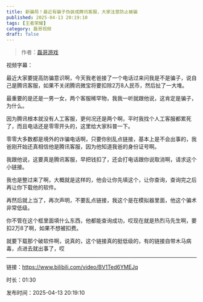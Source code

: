 ```yaml
---
title: 新骗局！最近有骗子伪装成腾讯客服，大家注意防止被骗
published: 2025-04-13 20:19:10
tags: [王者荣耀]
category: 磊哥视频
draft: false
---
```



> 作者：[磊哥游戏](https://space.bilibili.com/268941858?spm_id_from=333.788.upinfo.head.click)

视频字幕：

最近大家要提高防骗意识啊，今天我老爸接了一个电话过来问我是不是骗子，说自己是腾讯客服，如果不关闭腾讯微宝将要扣除2万8人民币，然后扯了一大堆。

最重要的是还是一男一女，两个客服稀罕物，我我一听就跟他说，这肯定是骗子，为什么。

因为腾讯根本就没有人工客服，更何况还是两个啊，平时我找个人工客服都累死了，而且电话还是零零开头的，这里给大家科普一下。

零零大多数都是境外的诈骗电话啊，只要你别乱点链接，基本上是不会出事的，我爸刚开始还真相信他是腾讯客服，因为他知道我爸的身份证号啊。

我跟他说，这要真是腾讯客服，早把钱扣了，还会打电话跟你说取消啊，请求这个小链接。

我也是整过来了啊，大概就是这样的，他会让你先填这个，让你查询，查询完之后再让你下载他的软件。

再然后就上当了，再次声明，不要乱点链接，我这个是在模拟器里面，他这个骗术非常低级。

你不管在这个框里面填什么东西，他都能查询成功，哎现在就是热烈马先生啊，要扣2万8了啊，如果不想被扣费。

就要下载那个破软件啊，说真的，这个链接真的挺低级的，有的链接自带木马病毒，点进去就出事了，哎

---

链接：https://www.bilibili.com/video/BV1Ted6YMEJq

时长：01:30

发布时间：2025-04-13 20:19:10
